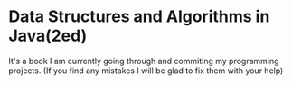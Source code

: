 # Data Structures and Algorithms in Java(2ed)
It's a book I am currently going through and commiting my programming projects.
(If you find any mistakes I will be glad to fix them with your help)
